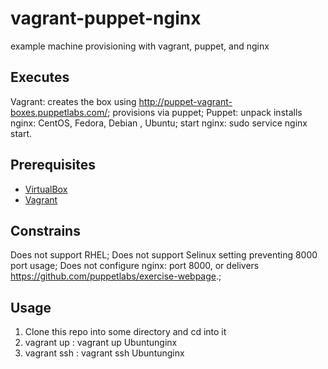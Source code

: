 vagrant-puppet-nginx
====================

example machine provisioning with vagrant, puppet, and nginx

Executes
--------

Vagrant: 
creates the box using http://puppet-vagrant-boxes.puppetlabs.com/; 
provisions via puppet;
Puppet:
unpack installs nginx: CentOS, Fedora, Debian , Ubuntu;
start nginx: sudo service nginx start.

Prerequisites
-------------

* [VirtualBox](http://www.virtualbox.org)
* [Vagrant](http://www.vagrantup.com)

Constrains
----------

Does not support RHEL;
Does not support Selinux setting preventing 8000 port usage;
Does not configure nginx: port 8000, or delivers https://github.com/puppetlabs/exercise-webpage.;


Usage
-----

1. Clone this repo into some directory and cd into it
2. vagrant up <machinename>: vagrant up Ubuntunginx
3. vagrant ssh <machinename>: vagrant ssh Ubuntunginx
